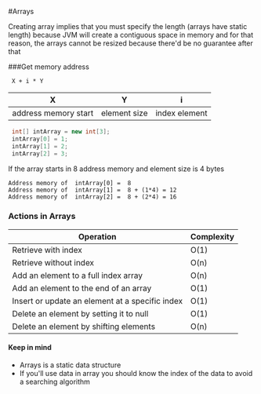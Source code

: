 #Arrays

Creating array implies that you must specify the length (arrays have  static length) because JVM will create a contiguous space in memory and for that reason, the arrays cannot be resized because there'd be no guarantee after that

###Get memory address

```textmate
 X + i * Y
```
| X | Y | i |
|---|---|---| 
| address memory start  | element size  | index element|
``` java
 int[] intArray = new int[3];
 intArray[0] = 1;
 intArray[1] = 2;
 intArray[2] = 3;
```
If the array starts in 8 address memory and element size is 4 bytes
```
Address memory of  intArray[0] =  8
Address memory of  intArray[1] =  8 + (1*4) = 12
Address memory of  intArray[2] =  8 + (2*4) = 16
```


### Actions in Arrays

| Operation | Complexity |
| ------ | ------ |
| Retrieve with index| O(1) |
| Retrieve without index | O(n) |
| Add an element to a full index array | O(n) |
| Add an element to the end of an array | O(1) |
| Insert or update an element at a specific index | O(1)
| Delete an element by setting it to null | O(1) |
| Delete an element by shifting elements | O(n) |

#### Keep in mind

* Arrays is a static data structure
* If you'll use data in array you should know the index of the data to avoid a searching algorithm
 